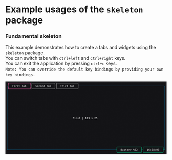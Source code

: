 # Example usages of the `skeleton` package

### Fundamental skeleton
This example demonstrates how to create a tabs and widgets using the `skeleton` package. \
You can switch tabs with `ctrl+left` and `ctrl+right` keys. \
You can exit the application by pressing `ctrl+c` keys. \
`Note: You can override the default key bindings by providing your own key bindings.`

<a href="./fundamental-skeleton/main.go">
  <img width="750" src="./fundamental-skeleton/demo.gif" />
</a>
